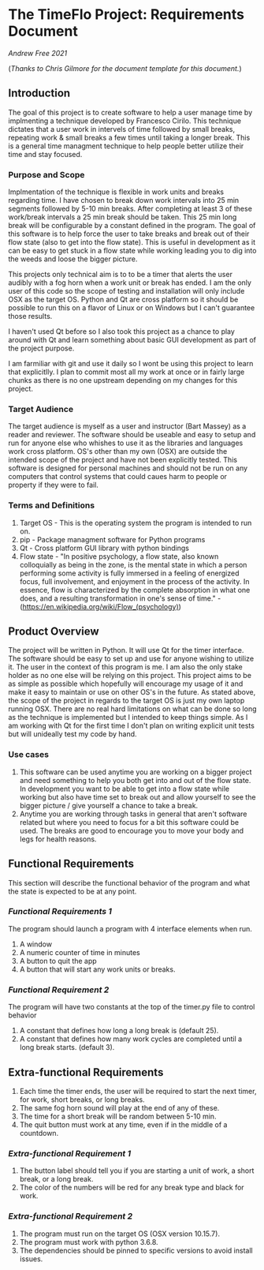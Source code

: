 # The TimeFlo Project: Requirements Document
*Andrew Free 2021*

(*Thanks to Chris Gilmore for the document template for this
document.*)

## Introduction

The goal of this project is to create software to help a user manage time by implmenting a technique developed by Francesco Cirilo.
This technique dictates that a user work in intervels of time followed by small breaks, repeating work & small breaks a few times until taking a longer break. 
This is a general time managment technique to help people better utilize their time and stay focused.
### Purpose and Scope

Implmentation of the technique is flexible in work units and breaks regarding time. I have chosen to break down work intervals into 25 min segments followed by 5-10 min breaks. After completing at least 3 of these work/break intervals a 25 min break should be taken. This 25 min long break will be configurable by a constant defined in the program. The goal of this software is to help force the user to take breaks and break out of their flow state (also to get into the flow state). This is useful in development as it can be easy to get stuck in a flow state while working leading you to dig into the weeds and loose the bigger picture.

This projects only technical aim is to to be a timer that alerts the user audibly with a fog horn when a work unit or break has ended. I am the only user of this code so the scope of testing and installation will only include OSX as the target OS. Python and Qt are cross platform so it should be possible to run this on a flavor of Linux or on Windows but I can't guarantee those results. 

I haven't used Qt before so I also took this project as a chance to play around with Qt and learn something about basic GUI development as part of the project purpose. 

I am farmiliar with git and use it daily so I wont be using this project to learn that explicitlly. I plan to commit most all my work at once or in fairly large chunks as there is no one upstream depending on my changes for this project.  
### Target Audience

The target audience is myself as a user and instructor (Bart Massey) as a reader and reviewer. The software should be useable and easy to setup and run for anyone else who whishes to use it as the libraries and languages work cross platform. OS's other than my own (OSX) are outside the intended scope of the project and have not been explicitly tested. This software is designed for personal machines and should not be run on any computers that control systems that could caues harm to people or property if they were to fail. 

### Terms and Definitions

1. Target OS - This is the operating system the program is intended to run on.
2. pip - Package managment software for Python programs
3. Qt - Cross platform GUI library with python bindings
4. Flow state - "In positive psychology, a flow state, also known colloquially as being in the zone, is the mental state in which a person performing some activity is fully immersed in a feeling of energized focus, full involvement, and enjoyment in the process of the activity. In essence, flow is characterized by the complete absorption in what one does, and a resulting transformation in one's sense of time." - (https://en.wikipedia.org/wiki/Flow_(psychology)) 

## Product Overview

The project will be written in Python. It will use Qt for the timer interface. The software should be easy to set up and use for anyone wishing to utilize it. The user in the context of this program is me. I am also the only stake holder as no one else will be relying on this project. This project aims to be as simple as possible which hopefully will encourage my usage of it and make it easy to maintain or use on other OS's in the future. As stated above, the scope of the project in regards to the target OS is just my own laptop running OSX. There are no real hard limitations on what can be done so long as the technique is implemented but I intended to keep things simple. As I am working with Qt for the first time I don't plan on writing explicit unit tests but will unideally test my code by hand.

### Use cases

1. This software can be used anytime you are working on a bigger project and need something to help you both get into and out of the flow state. In development you want to be able to get into a flow state while working but also have time set to break out and allow yourself to see the bigger picture / give yourself a chance to take a break.
2. Anytime you are working through tasks in general that aren't software related but where you need to focus for a bit this software could be used. The breaks are good to encourage you to move your body and legs for health reasons.
## Functional Requirements

This section will describe the functional behavior of the program and what the state is expected to be at any point.

### *Functional Requirements 1*

The program should launch a program with 4 interface elements when run.
1. A window
2. A numeric counter of time in minutes
3. A button to quit the app
4. A button that will start any work units or breaks.

### *Functional Requirement 2*

The program will have two constants at the top of the timer.py file to control behavior
1. A constant that defines how long a long break is (default 25).
2. A constant that defines how many work cycles are completed until a long break starts. (default 3).

## Extra-functional Requirements

1. Each time the timer ends, the user will be required to start the next timer, for work, short breaks, or long breaks. 
2. The same fog horn sound will play at the end of any of these. 
3. The time for a short break will be random between 5-10 min. 
4. The quit button must work at any time, even if in the middle of a countdown.
### *Extra-functional Requirement 1*

1. The button label should tell you if you are starting a unit of work, a short break, or a long break.
2. The color of the numbers will be red for any break type and black for work.
### *Extra-functional Requirement 2*

1. The program must run on the target OS (OSX version 10.15.7).
2. The program must work with python 3.6.8.
3. The dependencies should be pinned to specific versions to avoid install issues. 